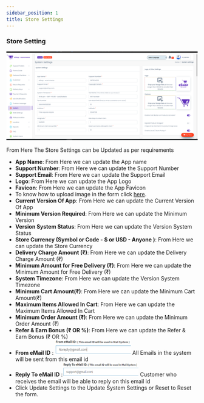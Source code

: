 ```yaml
---
sidebar_position: 1
title: Store Settings
---
```


### Store Setting

<div class="promo">
    <img class="bordered" src="/img/store_settings.jpg" alt="sample3"/>
</div>

From Here The Store Settings can be Updated as per requirements

- **App Name**: From Here we can update the App name
- **Support Number**: From Here we can update the Support Number
- **Support Email**: From Here we can update the Support Email
- **Logo**: From Here we can update the App Logo
- **Favicon**: From Here we can update the App Favicon
- To know how to upload image in the form click [here](#add-image-form).
- **Current Version Of App**: From Here we can update the Current Version Of App
- **Minimum Version Required**: From Here we can update the Minimum Version
- **Version System Status**: From Here we can update the Version System Status
- **Store Currency (Symbol or Code - $ or USD - Anyone )**: From Here we can update the Store Currency
- **Delivery Charge Amount (₹)**: From Here we can update the Delivery Charge Amount (₹)
- **Minimum Amount for Free Delivery (₹)**: From Here we can update the Minimum Amount for Free Delivery (₹)
- **System Timezone**: From Here we can update the Version System Timezone
- **Minimum Cart Amount(₹)**: From Here we can update the Minimum Cart Amount(₹)
- **Maximum Items Allowed In Cart**: From Here we can update the Maximum Items Allowed In Cart
- **Minimum Order Amount (₹)**: From Here we can update the Minimum Order Amount (₹)
- **Refer & Earn Bonus (₹ OR %)**: From Here we can update the Refer & Earn Bonus (₹ OR %)
- **From eMail ID** : <img src="/img/from_email.jpg" width="200px"/> All Emails in the system will be sent from this email id
- **Reply To eMail ID** :<img src="/img/reply_email.jpg" width="200px"/> Customer who receives the email will be able to reply on this email id
- Click Update Settings to the Update System Settings or Reset to Reset the form. 
